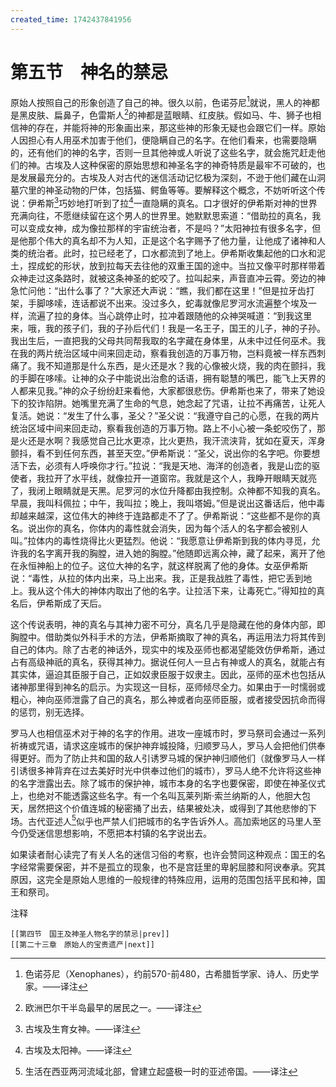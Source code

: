 ```yaml
---
created_time: 1742437841956
---
```

# 第五节　神名的禁忌

原始人按照自己的形象创造了自己的神。很久以前，色诺芬尼[^18]就说，黑人的神都是黑皮肤、扁鼻子，色雷斯人[^19]的神都是蓝眼睛、红皮肤。假如马、牛、狮子也相信神的存在，并能将神的形象画出来，那这些神的形象无疑也会跟它们一样。原始人因担心有人用巫术加害于他们，便隐瞒自己的名字。在他们看来，也需要隐瞒的，还有他们的神的名字，否则一旦其他神或人听说了这些名字，就会施咒赶走他们的神。古埃及人这种保密的原始思想和神圣名字的神奇特质是最牢不可破的，也是发展最充分的。古埃及人对古代的迷信活动记忆极为深刻，不逊于他们藏在山洞墓穴里的神圣动物的尸体，包括猫、鳄鱼等等。要解释这个概念，不妨听听这个传说：伊希斯[^20]巧妙地打听到了拉[^21]一直隐瞒的真名。口才很好的伊希斯对神的世界充满向往，不愿继续留在这个男人的世界里。她默默思索道：“借助拉的真名，我可以变成女神，成为像拉那样的宇宙统治者，不是吗？”太阳神拉有很多名字，但是他那个伟大的真名却不为人知，正是这个名字赐予了他力量，让他成了诸神和人类的统治者。此时，拉已经老了，口水都流到了地上。伊希斯收集起他的口水和泥土，捏成蛇的形状，放到拉每天去往他的双重王国的途中。当拉又像平时那样带着众神走过这条路时，就被这条神圣的蛇咬了。拉叫起来，声音直冲云霄。旁边的神急忙问他：“出什么事了？”大家还大声说：“瞧，我们都在这里！”但是拉牙齿打架，手脚哆嗦，连话都说不出来。没过多久，蛇毒就像尼罗河水流遍整个埃及一样，流遍了拉的身体。当心跳停止时，拉冲着跟随他的众神哭喊道：“到我这里来，哦，我的孩子们，我的子孙后代们！我是一名王子，国王的儿子，神的子孙。我出生后，一直把我的父母共同帮我取的名字藏在身体里，从未中过任何巫术。我在我的两片统治区域中间来回走动，察看我创造的万事万物，岂料竟被一样东西刺痛了。我不知道那是什么东西，是火还是水？我的心像被火烧，我的肉在颤抖，我的手脚在哆嗦。让神的众子中能说出治愈的话语，拥有聪慧的嘴巴，能飞上天界的人都来见我。”神的众子纷纷赶来看他，大家都很悲伤。伊希斯也来了，带来了她设下的狡诈陷阱。她嘴里充满了生命的气息，她念起了咒语，让拉不再痛苦，让死人复活。她说：“发生了什么事，圣父？”圣父说：“我遵守自己的心愿，在我的两片统治区域中间来回走动，察看我创造的万事万物。路上不小心被一条蛇咬伤了，那是火还是水啊？我感觉自己比水更凉，比火更热，我汗流浃背，犹如在夏天，浑身颤抖，看不到任何东西，甚至天空。”伊希斯说：“圣父，说出你的名字吧。你要想活下去，必须有人呼唤你才行。”拉说：“我是天地、海洋的创造者，我是山峦的驱使者，我拉开了水平线，就像拉开一道窗帘。我就是这个人，我睁开眼睛天就亮了，我闭上眼睛就是天黑。尼罗河的水位升降都由我控制。众神都不知我的真名。早晨，我叫科佩拉；中午，我叫拉；晚上，我叫塔姆。”但是说出这番话后，他中毒却越来越深，这位伟大的神终于连路都走不了了。伊希斯说：“这些都不是你的真名。说出你的真名，你体内的毒性就会消失，因为每个活人的名字都会被别人叫。”拉体内的毒性烧得比火更猛烈。他说：“我愿意让伊希斯到我的体内寻觅，允许我的名字离开我的胸膛，进入她的胸膛。”他随即远离众神，藏了起来，离开了他在永恒神船上的位子。这位大神的名字，就这样脱离了他的身体。女巫伊希斯说：“毒性，从拉的体内出来，马上出来。我，正是我战胜了毒性，把它丢到地上。我从这个伟大的神体内取出了他的名字。让拉活下来，让毒死亡。”得知拉的真名后，伊希斯成了天后。

这个传说表明，神的真名与其神力密不可分，真名几乎是隐藏在他的身体内部，即胸膛中。借助类似外科手术的方法，伊希斯摘取了神的真名，再运用法力将其传到自己的体内。除了古老的神话外，现实中的埃及巫师也都渴望能效仿伊希斯，通过占有高级神祇的真名，获得其神力。据说任何人一旦占有神或人的真名，就能占有其实体，逼迫其臣服于自己，正如奴隶臣服于奴隶主。因此，巫师的巫术也包括从诸神那里得到神名的启示。为实现这一目标，巫师倾尽全力。如果由于一时懦弱或粗心，神向巫师泄露了自己的真名，那么神或者向巫师臣服，或者接受因抗命而得的惩罚，别无选择。

罗马人也相信巫术对于神的名字的作用。进攻一座城市时，罗马祭司会通过一系列祈祷或咒语，请求这座城市的保护神弃城投降，归顺罗马人，罗马人会把他们供奉得更好。而为了防止共和国的敌人引诱罗马城的保护神归顺他们（就像罗马人一样引诱很多神背弃在过去美好时光中供奉过他们的城市），罗马人绝不允许将这些神的名字泄露出去。除了城市的保护神，城市本身的名字也要保密，即使在神圣仪式上，也绝对不能透露这些名字。有一个名叫瓦莱列斯·索兰纳斯的人，他胆大包天，居然把这个价值连城的秘密捅了出去，结果被处决，或得到了其他悲惨的下场。古代亚述人[^22]似乎也严禁人们把城市的名字告诉外人。高加索地区的马里人至今仍受迷信思想影响，不愿把本村镇的名字说出去。

如果读者耐心读完了有关人名的迷信习俗的考察，也许会赞同这种观点：国王的名字经常需要保密，并不是孤立的现象，也不是宫廷里的卑躬屈膝和阿谀奉承。究其原因，这完全是原始人思维的一般规律的特殊应用，运用的范围包括平民和神，国王和祭司。

注释

[^1]: 印度尼西亚中部岛屿。——译注
[^2]: 南美印第安人，生活在智利南部。——译注
[^3]: 南美印第安人，生活在智利中部。——译注
[^4]: 位于澳大利亚东南沿海的维多利亚州。——译注
[^5]: 马来群岛的一部分，位于太平洋、印度洋之间。——译注
[^6]: 位于澳大利亚和新几内亚的美拉尼西亚岛之间。——译注
[^7]: 位于新不列颠岛东北部。——译注
[^8]: 澳大利亚最长的河流。——译注
[^9]: 位于加拿大东北部。——译注
[^10]: 日本北方的原住民。——译注
[^11]: 澳大利亚南端的岛屿。——译注
[^12]: 澳大利亚东北部的一个州。——译注
[^13]: 北美印第安人的一支，生活在北美大平原南部。——译注
[^14]: 美国东南部沿海岛屿。——译注
[^15]: 北美印第安部落，分布于美国加利福尼亚州北部、俄勒冈州中南部。——译注
[^16]: 印度奥利萨邦一个民族。——译注
[^17]: 俄罗斯白令海峡附近的德兹涅夫角的旧称。——译注
[^18]: 色诺芬尼（Xenophanes），约前570-前480，古希腊哲学家、诗人、历史学家。——译注
[^19]: 欧洲巴尔干半岛最早的居民之一。——译注
[^20]: 古埃及生育女神。——译注
[^21]: 古埃及太阳神。——译注
[^22]: 生活在西亚两河流域北部，曾建立起盛极一时的亚述帝国。——译注

```booknav
[[第四节　国王及神圣人物名字的禁忌|prev]]
[[第二十三章　原始人的宝贵遗产|next]]
```